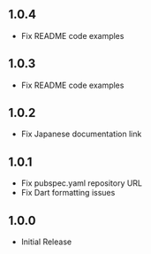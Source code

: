 ## 1.0.4

- Fix README code examples

## 1.0.3

- Fix README code examples

## 1.0.2

- Fix Japanese documentation link

## 1.0.1

- Fix pubspec.yaml repository URL
- Fix Dart formatting issues

## 1.0.0

- Initial Release
